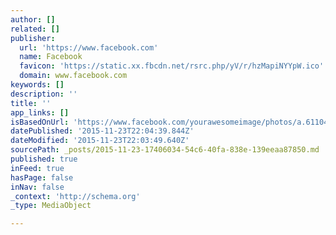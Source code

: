 ```yaml
---
author: []
related: []
publisher:
  url: 'https://www.facebook.com'
  name: Facebook
  favicon: 'https://static.xx.fbcdn.net/rsrc.php/yV/r/hzMapiNYYpW.ico'
  domain: www.facebook.com
keywords: []
description: ''
title: ''
app_links: []
isBasedOnUrl: 'https://www.facebook.com/yourawesomeimage/photos/a.611046015703301.1073741828.609209679220268/611045902369979/?type=3'
datePublished: '2015-11-23T22:04:39.844Z'
dateModified: '2015-11-23T22:03:49.640Z'
sourcePath: _posts/2015-11-23-17406034-54c6-40fa-838e-139eeaa87850.md
published: true
inFeed: true
hasPage: false
inNav: false
_context: 'http://schema.org'
_type: MediaObject

---
```

>